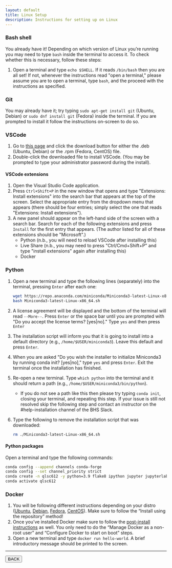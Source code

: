 ```yaml
---
layout: default
title: Linux Setup
description: Instructions for setting up on Linux
---
```


### Bash shell

You already have it! Depending on which version of Linux you’re running you may
need to type `bash` inside the terminal to access it. To check whether this is
necessary, follow these steps:

1. Open a terminal and type `echo $SHELL`. If it reads `/bin/bash` then you are
   all set! If not, whenever the instructions read "open a terminal," please
   assume you are to open a terminal, type `bash`, and the proceed with the
   instructions as specified.

### Git

You may already have it; try typing `sudo apt-get install git` (Ubuntu, Debian)
or `sudo dnf install git` (Fedora) inside the terminal. If you are prompted to
install it follow the instructions on-screen to do so.

### VSCode

1. Go to [this page](https://code.visualstudio.com/) and click the download
   button for either the .deb (Ubuntu, Debian) or the .rpm (Fedora, CentOS)
   file.
1. Double-click the downloaded file to install VSCode. (You may be prompted to
   type your administrator password during the install).

#### VSCode extensions

1. Open the Visual Studio Code application.
1. Press `Ctrl+Shift+P` in the new window that opens and type "Extensions:
   Install extensions" into the search bar that appears at the top of the
   screen. Select the appropriate entry from the dropdown menu that appears
   (there should be four entries; simply select the one that reads "Extensions:
   Install extensions").
1. A new panel should appear on the left-hand side of the screen with a search
   bar. Search for each of the following extensions and press `Install` for the
   first entry that appears. (The author listed for all of these extensions
   should be "Microsoft".)
   - Python (n.b., you will need to reload VSCode after installing this)
   - Live Share (n.b., you may need to press "Ctrl/Cmd+Shift+P" and type
     "install extensions" again after installing this)
   - Docker

### Python

1. Open a new terminal and type the following lines (separately) into the
   terminal, pressing `Enter` after each one:

   ```bash
   wget https://repo.anaconda.com/miniconda/Miniconda3-latest-Linux-x86_64.sh
   bash Miniconda3-latest-Linux-x86_64.sh
   ```

1. A license agreement will be displayed and the bottom of the terminal will
   read `--More--`. Press `Enter` or the space bar until you are prompted with
   "Do you accept the license terms? [yes|no]." Type `yes` and then press
   `Enter`
1. The installation script will inform you that it is going to install into a
   default directory (e.g., `/home/$USER/miniconda3`). Leave this default and
   press `Enter`.
1. When you are asked "Do you wish the installer to initialize Miniconda3 by
   running conda init? [yes|no]," type `yes` and press `Enter`. Exit the
   terminal once the installation has finished.
1. Re-open a new terminal. Type `which python` into the terminal and it should
   return a path (e.g., `/home/$USER/miniconda3/bin/python`).
   - If you do not see a path like this then please try typing `conda init`,
     closing your terminal, and repeating this step. If your issue is still not
     resolved skip the following step and contact an instructor on the
     #help-installation channel of the BHS Slack.
1. Type the following to remove the installation script that was downloaded:

   ```bash
   rm ./Miniconda3-latest-Linux-x86_64.sh
   ```

#### Python packages

Open a terminal and type the following commands:

```bash
conda config --append channels conda-forge
conda config --set channel_priority strict
conda create -n qlsc612 -y python=3.9 flake8 ipython jupyter jupyterlab matplotlib nibabel nilearn numpy pandas scipy seaborn bokeh statsmodels
conda activate qlsc612
```

### Docker

1. You will be following different instructions depending on your distro
   ([Ubuntu](https://docs.docker.com/engine/install/ubuntu/),
   [Debian](https://docs.docker.com/engine/install/debian/),
   [Fedora](https://docs.docker.com/engine/install/fedora/),
   [CentOS](https://docs.docker.com/engine/install/centos/)). Make sure to
   follow the “Install using the repository” method!
1. Once you’ve installed Docker make sure to follow the
   [post-install instructions](https://docs.docker.com/engine/install/linux-postinstall/)
   as well. You only need to do the “Manage Docker as a non-root user” and
   “Configure Docker to start on boot” steps.
1. Open a new terminal and type `docker run hello-world`. A brief introductory
   message should be printed to the screen.

---

<a href="./setup.html"><button>BACK</button></a>
